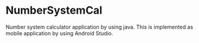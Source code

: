 # NumberSystemCal
Number system calculator application by using java. This is implemented as mobile application by using Android Studio.  
